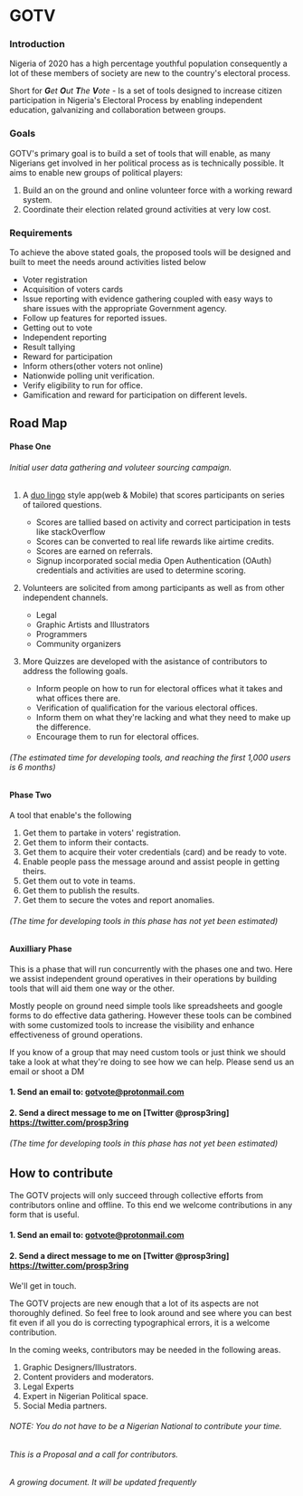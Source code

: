 # GOTV

### Introduction 
Nigeria of 2020 has a high percentage youthful population consequently a lot of these members of society are new to the country's electoral process.

Short for _**G**et **O**ut **T**he **V**ote_ - Is a set of tools designed to increase citizen participation in Nigeria's Electoral Process by enabling independent education, galvanizing and collaboration between groups.


### Goals

GOTV's primary goal is to build a set of tools that will enable, as many Nigerians get involved in her political process as is technically possible.
It aims to enable new groups of political players:
1. Build an on the ground and online volunteer force with a working reward system.
2. Coordinate their election related ground activities at very low cost.



### Requirements

To achieve the above stated goals, the proposed tools will be designed and built to meet the needs around activities listed below

+ Voter registration 
+ Acquisition of voters cards 
+ Issue reporting with evidence gathering coupled with easy ways to share issues with the appropriate Government agency. 
+ Follow up features for reported issues.
+ Getting out to vote
+ Independent reporting
+ Result tallying
+ Reward for participation
+ Inform others(other voters not online)
+ Nationwide polling unit verification.
+ Verify eligibility to run for office.
+ Gamification and reward for participation on different levels.




## Road Map


#### Phase One

###### Initial user data gathering and voluteer sourcing campaign. 

1. A [duo lingo](https://www.duolingo.com/) style app(web & Mobile) that scores participants on series of tailored questions.
   + Scores are tallied based on activity and correct participation in tests like stackOverflow
   + Scores can be converted to real life rewards like airtime credits.
   + Scores are earned on referrals.
   + Signup incorporated social media Open Authentication (OAuth) credentials and activities are used to determine scoring.

2. Volunteers are solicited from among participants as well as from other independent channels.
   + Legal
   + Graphic Artists and Illustrators
   + Programmers
   + Community organizers
   
3. More Quizzes are developed with the asistance of contributors to address the following goals.
   + Inform people on how to run for electoral offices what it takes and what offices there are.
   + Verification of qualification for the various electoral offices.
   + Inform them on what they're lacking and what they need to make up the difference.
   + Encourage them to run for electoral offices.

###### (The estimated time for developing tools, and reaching the first 1,000 users is 6 months)


#### Phase Two

A tool that enable's the following

1. Get them to partake in voters' registration.
2. Get them to inform their contacts.
3. Get them to acquire their voter credentials (card) and be ready to vote.
4. Enable people pass the message around and assist people in getting theirs.
5. Get them out to vote in teams.
6. Get them to publish the results.
7. Get them to secure the votes and report anomalies.
###### (The time for developing tools in this phase has not yet been estimated)

#### Auxilliary Phase

This is a phase that will run concurrently with the phases one and two.
Here we assist independent ground operatives in their operations by building tools that will aid them one way or the other.

Mostly people on ground need simple tools like spreadsheets and google forms to do effective data gathering.
However these tools can be combined with some customized tools to increase the visibility and enhance effectiveness of ground operations.

If you know of a group that may need custom tools or just think we should take a look at what they're doing to see how we can help.
Please send us an email or shoot a DM 
#### 1. Send an email to:  gotvote@protonmail.com 
#### 2. Send a direct message to me on [Twitter @prosp3ring] https://twitter.com/prosp3ring

###### (The time for developing tools in this phase has not yet been estimated)



## How to contribute
The GOTV projects will only succeed through collective efforts from contributors online and offline. 
To this end we welcome contributions in any form that is useful.

#### 1. Send an email to:  gotvote@protonmail.com 
#### 2. Send a direct message to me on [Twitter @prosp3ring] https://twitter.com/prosp3ring

We'll get in touch.


The GOTV projects are new enough that a lot of its aspects are not thoroughly defined. So feel free to look around and see where you can best fit even if all you do is correcting typographical errors, it is a welcome contribution.

In the coming weeks, contributors may be needed in the following areas.

1. Graphic Designers/Illustrators.
2. Content providers and moderators.
3. Legal Experts 
4. Expert in Nigerian Political space.
5. Social Media partners.

###### NOTE: You do not have to be a Nigerian National to contribute your time.


###### This is a Proposal and a call for contributors. 

## 

_A growing document. It will be updated frequently_
